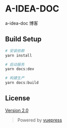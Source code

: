 # A-IDEA-DOC

a-idea-doc 博客

## Build Setup
``` bash
# 安装依赖
yarn install

# 启动服务
yarn docs:dev

# 构建生产
yarn docs:build
```

## License
[Version 2.0](https://github.com/elunez/eladmin-doc/blob/master/LICENSE)


>Powered by [vuepress](https://vuepress.vuejs.org/zh/)
